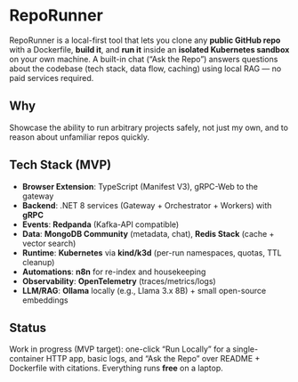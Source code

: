 # RepoRunner

RepoRunner is a local-first tool that lets you clone any **public GitHub repo** with a Dockerfile, **build it**, and **run it** inside an **isolated Kubernetes sandbox** on your own machine. A built-in chat (“Ask the Repo”) answers questions about the codebase (tech stack, data flow, caching) using local RAG — no paid services required.

## Why
Showcase the ability to run arbitrary projects safely, not just my own, and to reason about unfamiliar repos quickly.

## Tech Stack (MVP)
- **Browser Extension**: TypeScript (Manifest V3), gRPC-Web to the gateway
- **Backend**: .NET 8 services (Gateway + Orchestrator + Workers) with **gRPC**
- **Events**: **Redpanda** (Kafka-API compatible)
- **Data**: **MongoDB Community** (metadata, chat), **Redis Stack** (cache + vector search)
- **Runtime**: **Kubernetes** via **kind/k3d** (per-run namespaces, quotas, TTL cleanup)
- **Automations**: **n8n** for re-index and housekeeping
- **Observability**: **OpenTelemetry** (traces/metrics/logs)
- **LLM/RAG**: **Ollama** locally (e.g., Llama 3.x 8B) + small open-source embeddings

## Status
Work in progress (MVP target): one-click “Run Locally” for a single-container HTTP app, basic logs, and “Ask the Repo” over README + Dockerfile with citations. Everything runs **free** on a laptop.

